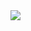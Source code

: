 <img src='https://capsule-render.vercel.app/api?&color=gradient&text=YEAHx4&type=rect&customColorList=6' style='width=100% !important;'>
